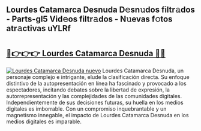 ## Lourdes Catamarca Desnuda D𝚎sn𝚞dos filtr𝚊dos - Parts-gI5 Vid𝚎os filtr𝚊dos - N𝚞evas f𝚘tos atr𝚊ctivas uYLRf

# <h2><a href="http://mb8701o.tromn.icu/?c=Lourdes+Catamarca+Desnuda">🔗👉👉👉 Lourdes Catamarca Desnuda 🔗🔗</a></h2>

[![Lourdes Catamarca Desnuda nuevo](https://i.imgur.com/pEAQMta.gif)](http://mb8701o.tromn.icu/?c=Lourdes+Catamarca+Desnuda)
Lourdes Catamarca Desnuda, un personaje complejo e intrigante, elude la clasificación directa. Su enfoque distintivo de la autopresentación en línea ha fascinado y provocado a los espectadores, incitando debates sobre la libertad de expresión, la autorrepresentación y las complejidades de las comunidades digitales. Independientemente de sus decisiones futuras, su huella en los medios digitales es imborrable. Con un compromiso inquebrantable y un magnetismo innegable, el impacto de Lourdes Catamarca Desnuda en los medios digitales es imparable.
